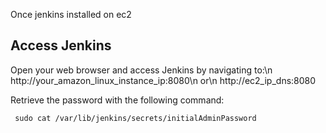 Once jenkins installed on ec2

## Access Jenkins
Open your web browser and access Jenkins by navigating to:\n
http://your_amazon_linux_instance_ip:8080\n
or\n
http://ec2_ip_dns:8080

Retrieve the password with the following command:
 
     sudo cat /var/lib/jenkins/secrets/initialAdminPassword
